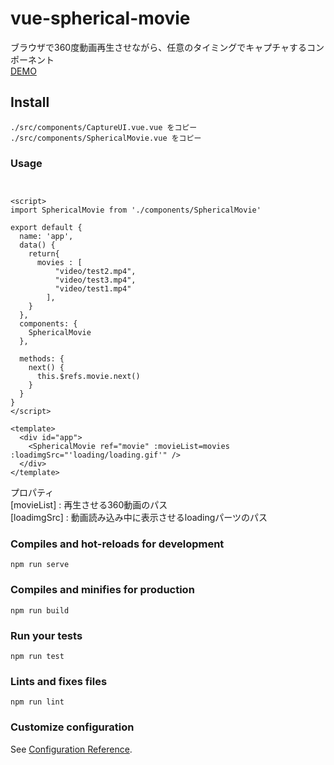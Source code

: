 # vue-spherical-movie
ブラウザで360度動画再生させながら、任意のタイミングでキャプチャするコンポーネント  
[DEMO](https://large014.github.io/vue-sphericalmovie/)  
## Install
```
./src/components/CaptureUI.vue.vue をコピー
./src/components/SphericalMovie.vue をコピー
```

### Usage
```


<script>
import SphericalMovie from './components/SphericalMovie'

export default {
  name: 'app',
  data() {
    return{
      movies : [
          "video/test2.mp4",
          "video/test3.mp4",
          "video/test1.mp4"
        ],
    }
  },
  components: {
    SphericalMovie
  },

  methods: {
    next() {
      this.$refs.movie.next()
    }
  }
}
</script>

<template>
  <div id="app">
    <SphericalMovie ref="movie" :movieList=movies :loadimgSrc="'loading/loading.gif'" />
  </div>
</template>
```
プロパティ  
[movieList] : 再生させる360動画のパス  
[loadimgSrc] : 動画読み込み中に表示させるloadingパーツのパス


### Compiles and hot-reloads for development
```
npm run serve
```

### Compiles and minifies for production
```
npm run build
```

### Run your tests
```
npm run test
```

### Lints and fixes files
```
npm run lint
```

### Customize configuration
See [Configuration Reference](https://cli.vuejs.org/config/).
